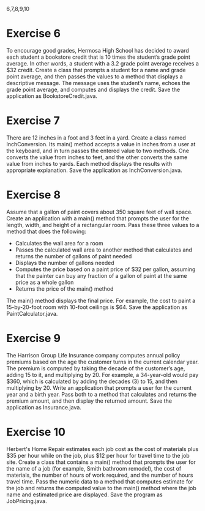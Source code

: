 6,7,8,9,10

# Exercise 6

To encourage good grades, Hermosa High School has decided to award each ­student a bookstore credit that is 10 times the student’s grade point average. In other words, a student with a 3.2 grade point average receives a $32 credit. ­Create a class that prompts a student for a name and grade point average, and then passes the values to a method that displays a descriptive message. The ­message uses the student’s name, echoes the grade point average, and computes and displays the credit. Save the application as BookstoreCredit.java.

# Exercise 7

There are 12 inches in a foot and 3 feet in a yard. Create a class named InchConversion. Its main() method accepts a value in inches from a user at the keyboard, and in turn passes the entered value to two methods. One converts the value from inches to feet, and the other converts the same value from inches to yards. Each method displays the results with appropriate explanation. Save the application as InchConversion.java.

# Exercise 8

Assume that a gallon of paint covers about 350 square feet of wall space. Create
an application with a main() method that prompts the user for the length, width,
and height of a rectangular room. Pass these three values to a method that does
the following:

* Calculates the wall area for a room
* Passes the calculated wall area to another method that calculates and returns
the number of gallons of paint needed
* Displays the number of gallons needed
* Computes the price based on a paint price of $32 per gallon, assuming that
the painter can buy any fraction of a gallon of paint at the same price as a
whole gallon
* Returns the price of the main() method

The main() method displays the final price. For example, the cost to paint a 15-by-20-foot room with 10-foot ceilings is $64. Save the application as PaintCalculator.java.

# Exercise 9

The Harrison Group Life Insurance company computes annual policy premiums based on the age the customer turns in the current calendar year. The premium is computed by taking the decade of the customer’s age, adding 15 to it, and ­multiplying by 20. For example, a 34-year-old would pay $360, which is calculated by adding the decades (3) to 15, and then multiplying by 20. Write an application that prompts a user for the current year and a birth year. Pass both to a method that calculates and returns the premium amount, and then display the returned amount. Save the application as Insurance.java.

# Exercise 10

Herbert's Home Repair estimates each job cost as the cost of materials plus $35 per hour while on the job, plus $12 per hour for travel time to the job site. Create a class that contains a main() method that prompts the user for the name of a job (for example, Smith bathroom remodel), the cost of materials, the number of hours of work required, and the number of hours travel time. Pass the numeric data to a method that computes estimate for the job and returns the computed value to the main() method where the job name and estimated price are displayed. Save the program as JobPricing.java.
